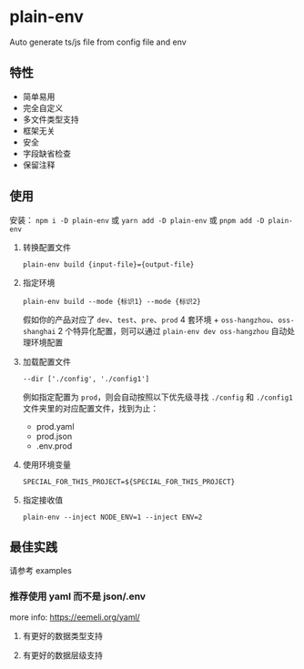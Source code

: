 # plain-env

Auto generate ts/js file from config file and env

## 特性

- 简单易用
- 完全自定义
- 多文件类型支持
- 框架无关
- 安全
- 字段缺省检查
- 保留注释

## 使用

安装： `npm i -D plain-env` 或 `yarn add -D plain-env` 或 `pnpm add -D plain-env`

1. 转换配置文件

   `plain-env build {input-file}={output-file}`

2. 指定环境

   `plain-env build --mode {标识1} --mode {标识2}`

   假如你的产品对应了 `dev`、`test`、`pre`、`prod` 4 套环境 + `oss-hangzhou`、`oss-shanghai` 2 个特异化配置，则可以通过 `plain-env dev oss-hangzhou` 自动处理环境配置

3. 加载配置文件

   `--dir ['./config', './config1']`

   例如指定配置为 `prod`，则会自动按照以下优先级寻找 `./config` 和 `./config1` 文件夹里的对应配置文件，找到为止：

   - prod.yaml
   - prod.json
   - .env.prod

4. 使用环境变量

   `SPECIAL_FOR_THIS_PROJECT=${SPECIAL_FOR_THIS_PROJECT}`

5. 指定接收值

   `plain-env --inject NODE_ENV=1 --inject ENV=2`

## 最佳实践

请参考 examples

### 推荐使用 yaml 而不是 json/.env

more info: https://eemeli.org/yaml/

1. 有更好的数据类型支持

2. 有更好的数据层级支持
